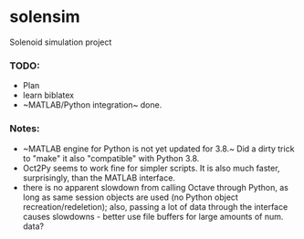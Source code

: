 # solensim
Solenoid simulation project

### TODO:
 - Plan
 - learn biblatex
 - ~MATLAB/Python integration~ done.

### Notes:
 - ~MATLAB engine for Python is not yet updated for 3.8.~ Did a dirty trick to "make" it also "compatible" with Python 3.8.
 - Oct2Py seems to work fine for simpler scripts. It is also much faster, surprisingly, than the MATLAB interface.
 - there is no apparent slowdown from calling Octave through Python, as long as same session objects are used (no Python object recreation/redeletion); also, passing a lot of data through the interface causes slowdowns - better use file buffers for large amounts of num. data?
